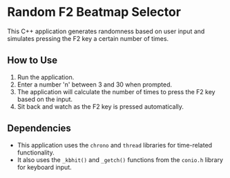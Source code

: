 # Random F2 Beatmap Selector

This C++ application generates randomness based on user input and simulates pressing the F2 key a certain number of times.

## How to Use

1. Run the application.
2. Enter a number 'n' between 3 and 30 when prompted.
3. The application will calculate the number of times to press the F2 key based on the input.
4. Sit back and watch as the F2 key is pressed automatically.

## Dependencies

- This application uses the `chrono` and `thread` libraries for time-related functionality.
- It also uses the `_kbhit()` and `_getch()` functions from the `conio.h` library for keyboard input.
